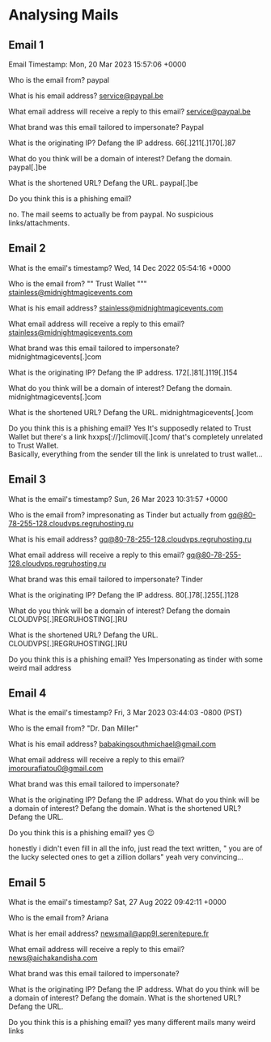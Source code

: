 


# Analysing Mails


## Email 1

Email Timestamp: 
Mon, 20 Mar 2023 15:57:06 +0000


Who is the email from?
paypal

What is his email address?
service@paypal.be

What email address will receive a reply to this email?
service@paypal.be


What brand was this email tailored to impersonate?
Paypal 

What is the originating IP? Defang the IP address.
66[.]211[.]170[.]87




What do you think will be a domain of interest? Defang the domain.
paypal[.]be


What is the shortened URL? Defang the URL.
paypal[.]be


Do you think this is a phishing email?

no.
The mail seems to actually be from paypal. 
No suspicious links/attachments. 



## Email 2



What is the email's timestamp?
Wed, 14 Dec 2022 05:54:16 +0000

Who is the email from?
"" Trust Wallet """
stainless@midnightmagicevents.com

What is his email address?
stainless@midnightmagicevents.com


What email address will receive a reply to this email?
stainless@midnightmagicevents.com


What brand was this email tailored to impersonate?
midnightmagicevents[.]com

What is the originating IP? Defang the IP address.
172[.]81[.]119[.]154


What do you think will be a domain of interest? Defang the domain.
midnightmagicevents[.]com

What is the shortened URL? Defang the URL.
midnightmagicevents[.]com

Do you think this is a phishing email?
Yes
It's supposedly related to Trust Wallet but there's a link hxxps[://]climovil[.]com/ that's completely unrelated to Trust Wallet.  
Basically, everything from the sender till the link is unrelated to trust wallet...



## Email 3

What is the email's timestamp?
 Sun, 26 Mar 2023
 10:31:57 +0000

Who is the email from?
impresonating as Tinder
but actually from gq@80-78-255-128.cloudvps.regruhosting.ru

What is his email address?
gq@80-78-255-128.cloudvps.regruhosting.ru

What email address will receive a reply to this email?
gq@80-78-255-128.cloudvps.regruhosting.ru


What brand was this email tailored to impersonate?
Tinder

What is the originating IP? Defang the IP address.
80[.]78[.]255[.]128

What do you think will be a domain of interest? Defang the domain
CLOUDVPS[.]REGRUHOSTING[.]RU

What is the shortened URL? Defang the URL.
CLOUDVPS[.]REGRUHOSTING[.]RU

Do you think this is a phishing email?
Yes 
Impersonating as tinder with some weird mail address


## Email 4

What is the email's timestamp?
Fri, 3 Mar 2023 03:44:03 -0800 (PST)

Who is the email from?
"Dr. Dan Miller" 

What is his email address?
babakingsouthmichael@gmail.com

What email address will receive a reply to this email?
imorourafiatou0@gmail.com

What brand was this email tailored to impersonate?

What is the originating IP? Defang the IP address.
What do you think will be a domain of interest? Defang the domain.
What is the shortened URL? Defang the URL.


Do you think this is a phishing email?
yes 😐

honestly i didn't even fill in all the info, just read the text written, " you are of the lucky selected ones to get a zillion dollars"
yeah very convincing...


## Email 5

What is the email's timestamp?
Sat, 27 Aug 2022 09:42:11
 +0000

Who is the email from?
Ariana

What is her email address?
newsmail@app9l.serenitepure.fr

What email address will receive a reply to this email?
news@aichakandisha.com

What brand was this email tailored to impersonate?

What is the originating IP? Defang the IP address.
What do you think will be a domain of interest? Defang the domain.
What is the shortened URL? Defang the URL.

Do you think this is a phishing email?
yes
many different mails 
many weird links 


